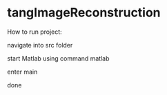 # tangImageReconstruction


How to run project:

navigate into src folder

start Matlab using command matlab

enter main

done
